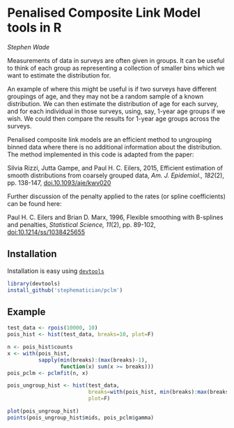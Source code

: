 # Penalised Composite Link Model tools in R

_Stephen Wade_

Measurements of data in surveys are often given in groups. It can be useful to
think of each group as representing a collection of smaller bins which we want
to estimate the distribution for.

An example of where this might be useful is if two surveys have different
groupings of age, and they may not be a random sample of a known distribution.
We can then estimate the distribution of age for each survey, and for each
individual in those surveys, using, say, 1-year age groups if we wish. We could
then compare the results for 1-year age groups across the surveys.

Penalised composite link models are an efficient method to ungrouping binned
data where there is no additional information about the distribution.
The method implemented in this code is adapted from the paper:

Silvia Rizzi, Jutta Gampe, and Paul H. C. Eilers, 2015, Efficient estimation
of smooth distributions from coarsely grouped data, _Am. J. Epidemiol.,
182_(2), pp. 138-147,
[doi.10.1093/aje/kwv020](https://doi.org/10.1093/aje/kwv020)

Further discussion of the penalty applied to the rates (or spline coefficients)
can be found here:

Paul H. C. Eilers and Brian D. Marx, 1996, Flexible smoothing with B-splines
and penalties, _Statistical Science, 11_(2), pp. 89-102,
[doi:10.1214/ss/1038425655](https://doi.org/10.1214/ss/1038425655)


## Installation

Installation is easy using
[`devtools`](https://cran.r-project.org/package=devtools)

```r
library(devtools)
install_github('stephematician/pclm')
```

## Example

```r
test_data <- rpois(10000, 10)
pois_hist <- hist(test_data, breaks=10, plot=F)

n <- pois_hist$counts
x <- with(pois_hist,
          sapply(min(breaks):(max(breaks)-1), 
                 function(x) sum(x >= breaks)))
pois_pclm <- pclmfit(n, x)

pois_ungroup_hist <- hist(test_data,
                          breaks=with(pois_hist, min(breaks):max(breaks)),
                          plot=F)

plot(pois_ungroup_hist)
points(pois_ungroup_hist$mids, pois_pclm$gamma)
```

